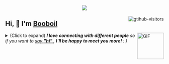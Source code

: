 <h1 align="center"> <a href="https://sunguoqi.com/"> <img src="https://readme-typing-svg.herokuapp.com/?lines=console.log(%22Hello%2C%20World!%22);booboil同学祝您今天愉快呀!&center=true&size=27"> </a> </h1>
<a href="https://github.com/booboil/computer-vision-in-action">
    <img align="right" src="https://komarev.com/ghpvc/?username=booboil&label=Visitors&color=red&style=flat&logo=github" alt="gtihub-visitors" />
</a>
 
## Hi, 👋  I'm <a href="http://welcome.voup.cn">Booboil</a>
 
<img align="right" alt="GIF" src="https://media.giphy.com/media/LnQjpWaON8nhr21vNW/giphy.gif" width="84" title="Say HI"> <details><summary>(Click to expand) <em><b>I love connecting with different people</b> so if you want to <a href="https://voup.cn" >say <b>"hi" </b></a>, <b>I'll be happy to meet you more!</b> : )</em></summary>
 
<!--my introduction start-->

  ✨ Hub主目前为一名广东大四学生，喜欢编程，旅行，Tesla和SpaceX。日常分享一些自己的小应用和工具等程序，欢迎大家与我一起交流
 
<!--my introduction end -->
 
<br>
 
<p align="center">
  <a href="https://github.com/booboil" class="rich-diff-level-one">
    <img src="https://github-readme-stats.vercel.app/api?username=booboil&title_color=333&text_color=777" alt="booboil's Stats" >
    <!-- &hide=issues
    <img src="https://github-readme-stats.vercel.app/api?username=booboil&hide=issues&title_color=333&text_color=777" alt="booboil's Stats" >
    -->
  </a>
</p>
 <div align="center">
     <img height="137px" src="https://github-readme-stats.vercel.app/api? 
     username=booboil&hide_title=true&hide_border=true&show_icons=trueline_height=21&text_color=000&icon_color=000&bg_color=0,ea6161,ffc64d,fffc4d,52fa5a&theme=graywhite" /> 
 </div>

